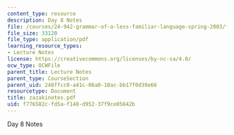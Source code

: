 ```yaml
---
content_type: resource
description: Day 8 Notes
file: /courses/24-942-grammar-of-a-less-familiar-language-spring-2003/f776582cfd5af148d95237f9ce05642b_zazakinotes.pdf
file_size: 33120
file_type: application/pdf
learning_resource_types:
- Lecture Notes
license: https://creativecommons.org/licenses/by-nc-sa/4.0/
ocw_type: OCWFile
parent_title: Lecture Notes
parent_type: CourseSection
parent_uid: 248ffcc0-a41c-06a0-10ac-bb17f0d39e66
resourcetype: Document
title: zazakinotes.pdf
uid: f776582c-fd5a-f148-d952-37f9ce05642b
---
```

Day 8 Notes